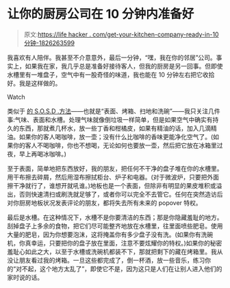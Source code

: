 # 让你的厨房公司在 10 分钟内准备好

> 原文:[https://life hacker . com/get-your-kitchen-company-ready-in-10 分钟-1826263599](https://lifehacker.com/get-your-kitchen-company-ready-in-10-minutes-1826263599)

我喜欢有人陪伴。我甚至不介意意外，最后一分钟，“嘿，我在你的邻居”公司。事实上，如果我在家，我几乎总是准备好接待客人，但我的厨房是另一回事。但即使水槽里有一堆盘子，空气中有一股奇怪的味道，我也能在 10 分钟左右把它收拾好。我是这样做的。

Watch

类似于 [的 S.O.S.D .方法](http://www.apartmenttherapy.com/a-memorable-20-minute-kitchen-cleaning-routine-sosd-242897)——也就是“表面、烤箱、扫地和洗碗”——我只关注几件事:气味、表面和水槽。处理气味就像倒垃圾一样简单，但是如果空气中确实有持久的东西，那就煮几杯水，放一些丁香和柑橘皮，如果有精油的话，加入几滴精油。如果你的客人喝咖啡，放一壶；没有什么比咖啡的香味更能净化空气了。(如果你的客人不喝咖啡，你也不想喝，无论如何也要放一壶，然后把它放在冰箱里过夜，早上再喝冰咖啡。)

至于表面，简单地把东西放好，我的朋友，把任何不干净的盘子堆在你的水槽里。用干布擦去碎屑，然后用湿布擦拭柜台、炉子和电器。(对于微波炉，只要把外面擦干净就行了，谁想开就吼谁。)地板也是一个表面，但除非有明显的果皮堆积或溢出，否则快速清扫或刷洗就足够了，或者你可以完全不去管它。任何在突然造访后对你厨房地板状况发表评论的朋友，都将失去所有未来的 popover 特权。

最后是水槽。在这种情况下，水槽不是你要清洁的东西；那是你隐藏羞耻的地方。刮掉盘子上多余的食物，把它们尽可能整齐地放在水槽里，往里面喷些肥皂。使用大量的肥皂，因为你想要泡沫，这将掩盖你有多少盘子没有洗。(如果你有洗碗机，你真幸运，只要把你的盘子放在里面，注意不要炫耀你的特权。)如果你的秘密羞耻心如此之大，以至于水槽或洗碗机都装不下，那就把剩下的藏在烤箱里。我从没让朋友看过我的烤箱。一旦这些都完成了，倒一杯酒，放一些音乐，练习你的“对不起，这个地方太乱了”，即使它不是，因为这只是人们在让别人进入他们的家时说的话。